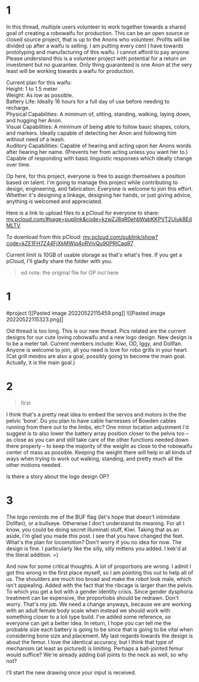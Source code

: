 # 1
In this thread, multiple users volunteer to work together towards a shared goal of creating a robowaifu for production. This can be an open source or closed source project, that is up to the Anons who volunteer. Profits will be divided up after a waifu is selling. I am putting every cent I have towards prototyping and manufacturing of this waifu. I cannot afford to pay anyone. Please understand this is a volunteer project with potential for a return on investment but no guarantee. Only thing guaranteed is one Anon at the very least will be working towards a waifu for production.  
  
Current plan for this waifu:  
Height: 1 to 1.5 meter  
Weight: As low as possible.  
Battery Life: Ideally 16 hours for a full day of use before needing to recharge.  
Physical Capabilities: A minimum of, sitting, standing, walking, laying down, and hugging her Anon.  
Visual Capabilities: A minimum of being able to follow basic shapes, colors, and markers. Ideally capable of detecting her Anon and following him without need of a leash.  
Auditory Capabilities: Capable of hearing and acting upon her Anons words after hearing her name. (Prevents her from acting unless you want her to.) Capable of responding with basic linguistic responses which ideally change over time.

Op here, for this project, everyone is free to assign themselves a position based on talent. I'm going to manage this project while contributing to design, engineering, and fabrication. Everyone is welcome to join this effort. Whether it's designing a linkage, designing her hands, or just giving advice, anything is welcomed and appreciated.  
  
Here is a link to upload files to a pCloud for everyone to share: [my.pcloud.com/#page=puplink&code=kzwZJ8qR0ehbWabKKPVT2Uiuk8EdMLTV](my.pcloud.com/#page=puplink&code=kzwZJ8qR0ehbWabKKPVT2Uiuk8EdMLTV)
  
To download from this pCloud: 
[my.pcloud.com/publink/show?code=kZE1FH7Z44FjXkMWjq4oRViyQu90PRlCaqR7](my.pcloud.com/publink/show?code=kZE1FH7Z44FjXkMWjq4oRViyQu90PRlCaqR7)
  
Current limit is 10GB of usable storage as that's what's free. If you get a pCloud, I'll gladly share the folder with you.  
  
>ed note: the original file for OP incl here

# 1
#project
![[Pasted image 20220522115459.png]]
![[Pasted image 20220522115323.png]]

Old thread is too long. This is our new thread. Pics related are the current designs for our cute loving robowaifu and a new logo design. New design is to be a meter tall. Current members include: Kiwi, OD, Iggy, and Dollfan. Anyone is welcome to join, all you need is love for robo grills in your heart. (Cat grill meidos are also a goal, possibly going to become the main goal. Actually, it is the main goal.)

# 2
>first

I think that's a pretty neat idea to embed the servos and motors in the the pelvic 'bone'. Do you plan to have cable harnesses of Bowden cables running from there out to the limbs, etc? One minor location adjustment I'd suggest is to also lower the battery array position closer to the pelvis too – as close as you can and still take care of the other functions needed down there properly – to keep the majority of the weight as close to the robowaifu center of mass as possible. Keeping the weight there will help in all kinds of ways when trying to work out walking, standing, and pretty much all the other motions needed.  
  
Is there a story about the logo design OP?

# 3
The logo reminds me of the BUF flag (let's hope that doesn't intimidate Dollfan), or a bullseye. Otherwise I don't understand its meaning. For all I know, you could be doing secret illuminati stuff, Kiwi. Taking that as an aside, I'm glad you made this post. I see that you have changed the feet. What's the plan for locomotion? Don't worry if you no idea for now. The design is fine. I particularly like the silly, silly mittens you added. I kek'd at the literal addition. =)  

And now for some critical thoughts. A lot of proportions are wrong. I admit I got this wrong in the first place myself, so I am pointing this out to help all of us. The shoulders are much too broad and make the robot look male, which isn't appealing. Added with the fact that the ribcage is larger than the pelvis. To which you get a bot with a gender identity crisis. Since gender dysphoria treatment can be expensive, the proportiobs should be redrawn. Don't worry. That's my job. We need a change anyways, because we are working with an adult female body scale when instead we should work with something closer to a loli type build. I've added some reference, so everyone can get a better idea. In return, I hope you can tell me the probable size each battery is going to be since that is going to be vital when considering bone size and placement. My last regards towards the design is about the femur. I love the identical accuracy, but I think that type of mechanism (at least as pictured) is limiting. Perhaps a ball-jointed femur would suffice? We're already adding ball joints to the neck as well, so why not?  

I'll start the new drawing once your input is received.